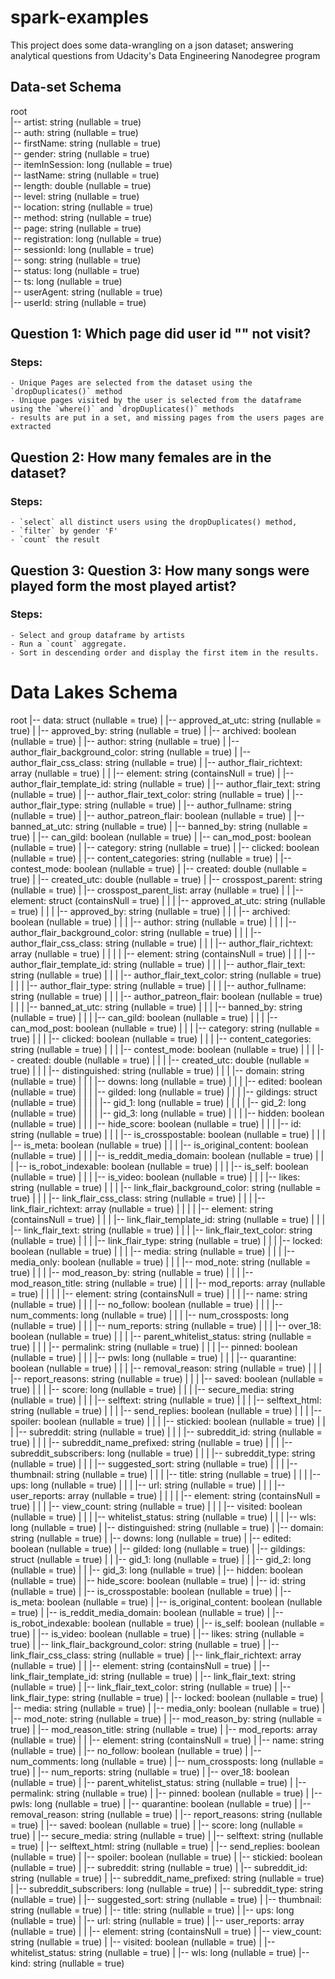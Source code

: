 # spark-examples
This project does some data-wrangling on a json dataset; answering analytical questions from Udacity's Data Engineering Nanodegree program

## Data-set Schema
root                                                          
    |-- artist: string (nullable = true) <br>
    |-- auth: string (nullable = true) <br>
    |-- firstName: string (nullable = true) <br>
    |-- gender: string (nullable = true) <br>
    |-- itemInSession: long (nullable = true) <br>
    |-- lastName: string (nullable = true) <br>
    |-- length: double (nullable = true) <br>
    |-- level: string (nullable = true) <br>
    |-- location: string (nullable = true) <br>
    |-- method: string (nullable = true) <br>
    |-- page: string (nullable = true) <br>
    |-- registration: long (nullable = true) <br>
    |-- sessionId: long (nullable = true) <br>
    |-- song: string (nullable = true) <br>
    |-- status: long (nullable = true) <br>
    |-- ts: long (nullable = true) <br>
    |-- userAgent: string (nullable = true) <br>
    |-- userId: string (nullable = true) <br>

## Question 1: Which page did user id "" not visit?
### Steps:
    - Unique Pages are selected from the dataset using the `dropDuplicates()` method
    - Unique pages visited by the user is selected from the dataframe using the `where()` and `dropDuplicates()` methods
    - results are put in a set, and missing pages from the users pages are extracted

## Question 2: How many females are in the dataset?
### Steps:
    - `select` all distinct users using the dropDuplicates() method,
    - `filter` by gender 'F'
    - `count` the result

## Question 3: Question 3: How many songs were played form the most played artist?
### Steps:
    - Select and group dataframe by artists
    - Run a `count` aggregate.
    - Sort in descending order and display the first item in the results.


# Data Lakes Schema
root
 |-- data: struct (nullable = true)
 |    |-- approved_at_utc: string (nullable = true)
 |    |-- approved_by: string (nullable = true)
 |    |-- archived: boolean (nullable = true)
 |    |-- author: string (nullable = true)
 |    |-- author_flair_background_color: string (nullable = true)
 |    |-- author_flair_css_class: string (nullable = true)
 |    |-- author_flair_richtext: array (nullable = true)
 |    |    |-- element: string (containsNull = true)
 |    |-- author_flair_template_id: string (nullable = true)
 |    |-- author_flair_text: string (nullable = true)
 |    |-- author_flair_text_color: string (nullable = true)
 |    |-- author_flair_type: string (nullable = true)
 |    |-- author_fullname: string (nullable = true)
 |    |-- author_patreon_flair: boolean (nullable = true)
 |    |-- banned_at_utc: string (nullable = true)
 |    |-- banned_by: string (nullable = true)
 |    |-- can_gild: boolean (nullable = true)
 |    |-- can_mod_post: boolean (nullable = true)
 |    |-- category: string (nullable = true)
 |    |-- clicked: boolean (nullable = true)
 |    |-- content_categories: string (nullable = true)
 |    |-- contest_mode: boolean (nullable = true)
 |    |-- created: double (nullable = true)
 |    |-- created_utc: double (nullable = true)
 |    |-- crosspost_parent: string (nullable = true)
 |    |-- crosspost_parent_list: array (nullable = true)
 |    |    |-- element: struct (containsNull = true)
 |    |    |    |-- approved_at_utc: string (nullable = true)
 |    |    |    |-- approved_by: string (nullable = true)
 |    |    |    |-- archived: boolean (nullable = true)
 |    |    |    |-- author: string (nullable = true)
 |    |    |    |-- author_flair_background_color: string (nullable = true)
 |    |    |    |-- author_flair_css_class: string (nullable = true)
 |    |    |    |-- author_flair_richtext: array (nullable = true)
 |    |    |    |    |-- element: string (containsNull = true)
 |    |    |    |-- author_flair_template_id: string (nullable = true)
 |    |    |    |-- author_flair_text: string (nullable = true)
 |    |    |    |-- author_flair_text_color: string (nullable = true)
 |    |    |    |-- author_flair_type: string (nullable = true)
 |    |    |    |-- author_fullname: string (nullable = true)
 |    |    |    |-- author_patreon_flair: boolean (nullable = true)
 |    |    |    |-- banned_at_utc: string (nullable = true)
 |    |    |    |-- banned_by: string (nullable = true)
 |    |    |    |-- can_gild: boolean (nullable = true)
 |    |    |    |-- can_mod_post: boolean (nullable = true)
 |    |    |    |-- category: string (nullable = true)
 |    |    |    |-- clicked: boolean (nullable = true)
 |    |    |    |-- content_categories: string (nullable = true)
 |    |    |    |-- contest_mode: boolean (nullable = true)
 |    |    |    |-- created: double (nullable = true)
 |    |    |    |-- created_utc: double (nullable = true)
 |    |    |    |-- distinguished: string (nullable = true)
 |    |    |    |-- domain: string (nullable = true)
 |    |    |    |-- downs: long (nullable = true)
 |    |    |    |-- edited: boolean (nullable = true)
 |    |    |    |-- gilded: long (nullable = true)
 |    |    |    |-- gildings: struct (nullable = true)
 |    |    |    |    |-- gid_1: long (nullable = true)
 |    |    |    |    |-- gid_2: long (nullable = true)
 |    |    |    |    |-- gid_3: long (nullable = true)
 |    |    |    |-- hidden: boolean (nullable = true)
 |    |    |    |-- hide_score: boolean (nullable = true)
 |    |    |    |-- id: string (nullable = true)
 |    |    |    |-- is_crosspostable: boolean (nullable = true)
 |    |    |    |-- is_meta: boolean (nullable = true)
 |    |    |    |-- is_original_content: boolean (nullable = true)
 |    |    |    |-- is_reddit_media_domain: boolean (nullable = true)
 |    |    |    |-- is_robot_indexable: boolean (nullable = true)
 |    |    |    |-- is_self: boolean (nullable = true)
 |    |    |    |-- is_video: boolean (nullable = true)
 |    |    |    |-- likes: string (nullable = true)
 |    |    |    |-- link_flair_background_color: string (nullable = true)
 |    |    |    |-- link_flair_css_class: string (nullable = true)
 |    |    |    |-- link_flair_richtext: array (nullable = true)
 |    |    |    |    |-- element: string (containsNull = true)
 |    |    |    |-- link_flair_template_id: string (nullable = true)
 |    |    |    |-- link_flair_text: string (nullable = true)
 |    |    |    |-- link_flair_text_color: string (nullable = true)
 |    |    |    |-- link_flair_type: string (nullable = true)
 |    |    |    |-- locked: boolean (nullable = true)
 |    |    |    |-- media: string (nullable = true)
 |    |    |    |-- media_only: boolean (nullable = true)
 |    |    |    |-- mod_note: string (nullable = true)
 |    |    |    |-- mod_reason_by: string (nullable = true)
 |    |    |    |-- mod_reason_title: string (nullable = true)
 |    |    |    |-- mod_reports: array (nullable = true)
 |    |    |    |    |-- element: string (containsNull = true)
 |    |    |    |-- name: string (nullable = true)
 |    |    |    |-- no_follow: boolean (nullable = true)
 |    |    |    |-- num_comments: long (nullable = true)
 |    |    |    |-- num_crossposts: long (nullable = true)
 |    |    |    |-- num_reports: string (nullable = true)
 |    |    |    |-- over_18: boolean (nullable = true)
 |    |    |    |-- parent_whitelist_status: string (nullable = true)
 |    |    |    |-- permalink: string (nullable = true)
 |    |    |    |-- pinned: boolean (nullable = true)
 |    |    |    |-- pwls: long (nullable = true)
 |    |    |    |-- quarantine: boolean (nullable = true)
 |    |    |    |-- removal_reason: string (nullable = true)
 |    |    |    |-- report_reasons: string (nullable = true)
 |    |    |    |-- saved: boolean (nullable = true)
 |    |    |    |-- score: long (nullable = true)
 |    |    |    |-- secure_media: string (nullable = true)
 |    |    |    |-- selftext: string (nullable = true)
 |    |    |    |-- selftext_html: string (nullable = true)
 |    |    |    |-- send_replies: boolean (nullable = true)
 |    |    |    |-- spoiler: boolean (nullable = true)
 |    |    |    |-- stickied: boolean (nullable = true)
 |    |    |    |-- subreddit: string (nullable = true)
 |    |    |    |-- subreddit_id: string (nullable = true)
 |    |    |    |-- subreddit_name_prefixed: string (nullable = true)
 |    |    |    |-- subreddit_subscribers: long (nullable = true)
 |    |    |    |-- subreddit_type: string (nullable = true)
 |    |    |    |-- suggested_sort: string (nullable = true)
 |    |    |    |-- thumbnail: string (nullable = true)
 |    |    |    |-- title: string (nullable = true)
 |    |    |    |-- ups: long (nullable = true)
 |    |    |    |-- url: string (nullable = true)
 |    |    |    |-- user_reports: array (nullable = true)
 |    |    |    |    |-- element: string (containsNull = true)
 |    |    |    |-- view_count: string (nullable = true)
 |    |    |    |-- visited: boolean (nullable = true)
 |    |    |    |-- whitelist_status: string (nullable = true)
 |    |    |    |-- wls: long (nullable = true)
 |    |-- distinguished: string (nullable = true)
 |    |-- domain: string (nullable = true)
 |    |-- downs: long (nullable = true)
 |    |-- edited: boolean (nullable = true)
 |    |-- gilded: long (nullable = true)
 |    |-- gildings: struct (nullable = true)
 |    |    |-- gid_1: long (nullable = true)
 |    |    |-- gid_2: long (nullable = true)
 |    |    |-- gid_3: long (nullable = true)
 |    |-- hidden: boolean (nullable = true)
 |    |-- hide_score: boolean (nullable = true)
 |    |-- id: string (nullable = true)
 |    |-- is_crosspostable: boolean (nullable = true)
 |    |-- is_meta: boolean (nullable = true)
 |    |-- is_original_content: boolean (nullable = true)
 |    |-- is_reddit_media_domain: boolean (nullable = true)
 |    |-- is_robot_indexable: boolean (nullable = true)
 |    |-- is_self: boolean (nullable = true)
 |    |-- is_video: boolean (nullable = true)
 |    |-- likes: string (nullable = true)
 |    |-- link_flair_background_color: string (nullable = true)
 |    |-- link_flair_css_class: string (nullable = true)
 |    |-- link_flair_richtext: array (nullable = true)
 |    |    |-- element: string (containsNull = true)
 |    |-- link_flair_template_id: string (nullable = true)
 |    |-- link_flair_text: string (nullable = true)
 |    |-- link_flair_text_color: string (nullable = true)
 |    |-- link_flair_type: string (nullable = true)
 |    |-- locked: boolean (nullable = true)
 |    |-- media: string (nullable = true)
 |    |-- media_only: boolean (nullable = true)
 |    |-- mod_note: string (nullable = true)
 |    |-- mod_reason_by: string (nullable = true)
 |    |-- mod_reason_title: string (nullable = true)
 |    |-- mod_reports: array (nullable = true)
 |    |    |-- element: string (containsNull = true)
 |    |-- name: string (nullable = true)
 |    |-- no_follow: boolean (nullable = true)
 |    |-- num_comments: long (nullable = true)
 |    |-- num_crossposts: long (nullable = true)
 |    |-- num_reports: string (nullable = true)
 |    |-- over_18: boolean (nullable = true)
 |    |-- parent_whitelist_status: string (nullable = true)
 |    |-- permalink: string (nullable = true)
 |    |-- pinned: boolean (nullable = true)
 |    |-- pwls: long (nullable = true)
 |    |-- quarantine: boolean (nullable = true)
 |    |-- removal_reason: string (nullable = true)
 |    |-- report_reasons: string (nullable = true)
 |    |-- saved: boolean (nullable = true)
 |    |-- score: long (nullable = true)
 |    |-- secure_media: string (nullable = true)
 |    |-- selftext: string (nullable = true)
 |    |-- selftext_html: string (nullable = true)
 |    |-- send_replies: boolean (nullable = true)
 |    |-- spoiler: boolean (nullable = true)
 |    |-- stickied: boolean (nullable = true)
 |    |-- subreddit: string (nullable = true)
 |    |-- subreddit_id: string (nullable = true)
 |    |-- subreddit_name_prefixed: string (nullable = true)
 |    |-- subreddit_subscribers: long (nullable = true)
 |    |-- subreddit_type: string (nullable = true)
 |    |-- suggested_sort: string (nullable = true)
 |    |-- thumbnail: string (nullable = true)
 |    |-- title: string (nullable = true)
 |    |-- ups: long (nullable = true)
 |    |-- url: string (nullable = true)
 |    |-- user_reports: array (nullable = true)
 |    |    |-- element: string (containsNull = true)
 |    |-- view_count: string (nullable = true)
 |    |-- visited: boolean (nullable = true)
 |    |-- whitelist_status: string (nullable = true)
 |    |-- wls: long (nullable = true)
 |-- kind: string (nullable = true)
